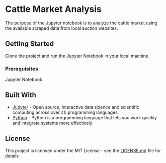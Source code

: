 # Cattle Market Analysis

The purpose of the Jupyter notebook is to analyze the cattle market using the available scraped data from local auction websites.

## Getting Started

Clone the project and run the Jupyter Notebook in your local machine.

### Prerequisites

Jupyter Notebook

## Built With

* [Jupyter](http://jupyter.org/) - Open source, interactive data science and scientific computing across over 40 programming languages.
* [Python](https://www.python.org/) - Python is a programming language that lets you work quickly
and integrate systems more effectively

## License

This project is licensed under the MIT License - see the [LICENSE.md](LICENSE.md) file for details